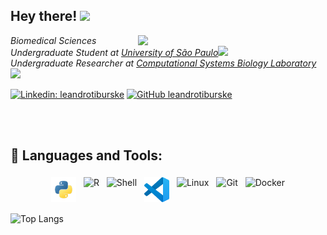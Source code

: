 <h2> Hey there! <img src="https://user-images.githubusercontent.com/82397631/203871939-18e28acc-e0f7-45e9-b86c-c4062e219ea4.gif" width="50"></h2>
<img align='right' src="https://user-images.githubusercontent.com/82397631/203873267-68e34627-bdf6-4cb3-937d-6fe55a8e7e6c.gif" width="300">
<p><em>Biomedical Sciences Undergraduate Student at <a href="https://www5.usp.br/">University of São Paulo</a><img src="https://user-images.githubusercontent.com/82397631/203873079-1e174857-43f0-4d6c-be9f-ec48374097e2.gif" width="30"></br>Undergraduate Researcher at <a href="https://www.csbiology.org/">Computational Systems Biology Laboratory </a><img src="https://user-images.githubusercontent.com/82397631/203872158-bb6c67d2-07b1-43f0-84c5-a5cea208ee26.gif" width="20"> 
</em></p>

[![Linkedin: leandrotiburske](https://img.shields.io/badge/-leandrotiburske-blue?style=flat-square&logo=Linkedin&logoColor=white&link=https://www.linkedin.com/in/leandro-tiburske-a323b61b2/)](https://www.linkedin.com/in/leandro-tiburske-a323b61b2/)
[![GitHub leandrotiburske](https://img.shields.io/github/followers/leandrotiburske?label=follow)](https://github.com/leandrotiburske)


<br />
<br />

## 🧰 Languages and Tools:
<p align="center">
<img src="https://raw.githubusercontent.com/github/explore/80688e429a7d4ef2fca1e82350fe8e3517d3494d/topics/python/python.png" alt="Python" height="40" style="vertical-align:top; margin:4px">
<img src="https://user-images.githubusercontent.com/82397631/203821586-94c86bdb-4f11-4cd0-86e3-5029564983e3.png" alt="R" height="40" style="vertical-align:top; margin:4px">
<img src="https://user-images.githubusercontent.com/82397631/203822018-c8ab701f-8861-4053-898e-dfeaefa67955.png" alt="Shell" height="40" style="vertical-align:top; margin:4px">
<img src="https://raw.githubusercontent.com/github/explore/80688e429a7d4ef2fca1e82350fe8e3517d3494d/topics/visual-studio-code/visual-studio-code.png" alt="VS Code" height="40" style="vertical-align:top; margin:4px">
<img src="https://user-images.githubusercontent.com/82397631/203822956-b0bafd46-65d7-445a-8faa-065cf88964df.png" alt="Linux" height="40" style="vertical-align:top; margin:4px">
<img src="https://user-images.githubusercontent.com/82397631/203823109-35323f2d-7622-4ff9-876d-d272fd32772b.png" alt="Git" height="40" style="vertical-align:top; margin:4px">
<img src="https://user-images.githubusercontent.com/82397631/203874569-155804b6-491c-48e4-9a94-7779d88df439.png" alt="Docker" height="40" style="vertical-align:top; margin:4px">
</p>



![Top Langs](https://github-readme-stats.vercel.app/api/top-langs/?username=leandrotiburske&layout=compact)
